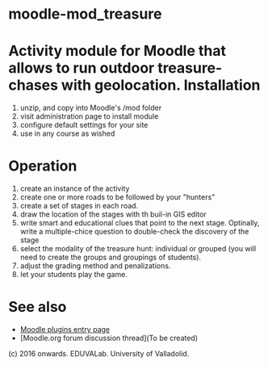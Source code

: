 # moodle-mod_treasure
Activity module for Moodle that allows to run outdoor treasure-chases with geolocation.
Installation
=============

1. unzip, and copy into Moodle's /mod folder
2. visit administration page to install module
3. configure default settings for your site
4. use in any course as wished


Operation
==========

1. create an instance of the activity
2. create one or more roads to be followed by your "hunters"
3. create a set of stages in each road.
4. draw the location of the stages with th buil-in GIS editor
5. write smart and educational clues that point to the next stage. Optinally, write a multiple-chice question to double-check the discovery of the stage
6. select the modality of the treasure hunt: individual or grouped (you will need to create the groups and groupings of students).
7. adjust the grading method and penalizations.
8. let your students play the game.


See also
=========

 - [Moodle plugins entry page](http://moodle.org/plugins/view.php?plugin=mod_treasurehunt)
 - [Moodle.org forum discussion thread](To be created)

(c) 2016 onwards. EDUVALab. University of Valladolid.
